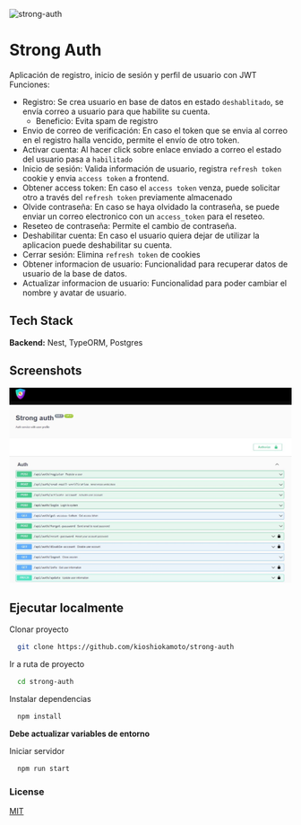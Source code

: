 ![strong-auth](https://socialify.git.ci/kioshiokamoto/strong-auth/image?description=1&font=Raleway&language=1&logo=https%3A%2F%2Fnext-auth.js.org%2Fimg%2Flogo%2Flogo-sm.png&owner=1&pattern=Charlie%20Brown&theme=Light)

# Strong Auth

Aplicación de registro, inicio de sesión y perfil de usuario con JWT
Funciones:

- Registro: Se crea usuario en base de datos en estado `deshablitado`, se envía correo a usuario para que habilite su cuenta.
  - Beneficio: Evita spam de registro
- Envio de correo de verificación: En caso el token que se envia al correo en el registro halla vencido, permite el envío de otro token.
- Activar cuenta: Al hacer click sobre enlace enviado a correo el estado del usuario pasa a `habilitado`
- Inicio de sesión: Valida información de usuario, registra `refresh token` cookie y envia `access token` a frontend.
- Obtener access token: En caso el `access token` venza, puede solicitar otro a través del `refresh token` previamente almacenado
- Olvide contraseña: En caso se haya olvidado la contraseña, se puede enviar un correo electronico con un `access_token` para el reseteo.
- Reseteo de contraseña: Permite el cambio de contraseña.
- Deshabilitar cuenta: En caso el usuario quiera dejar de utilizar la aplicacion puede deshabilitar su cuenta.
- Cerrar sesión: Elimina `refresh token` de cookies
- Obtener informacion de usuario: Funcionalidad para recuperar datos de usuario de la base de datos.
- Actualizar informacion de usuario: Funcionalidad para poder cambiar el nombre y avatar de usuario.

## Tech Stack

**Backend:** Nest, TypeORM, Postgres

## Screenshots

![App Screenshot](https://github.com/kioshiokamoto/strong-auth/blob/main/screens/screen_1.JPG?raw=true)

## Ejecutar localmente

Clonar proyecto

```bash
  git clone https://github.com/kioshiokamoto/strong-auth
```

Ir a ruta de proyecto

```bash
  cd strong-auth
```

Instalar dependencias

```bash
  npm install
```

<strong>Debe actualizar variables de entorno</strong>

Iniciar servidor

```bash
  npm run start
```

### License

[MIT](https://choosealicense.com/licenses/mit/)
